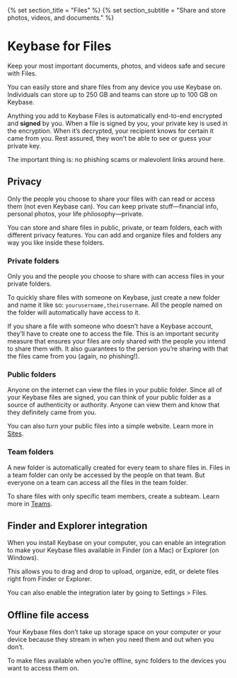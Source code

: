 {% set section_title = "Files" %}
{% set section_subtitle = "Share and store photos, videos, and documents." %}

# Keybase for Files
Keep your most important documents, photos, and videos safe and secure with Files. 

You can easily store and share files from any device you use Keybase on. Individuals can store up to 250 GB and teams can store up to 100 GB on Keybase. 

Anything you add to Keybase Files is automatically end-to-end encrypted and **signed** by you. When a file is signed by you, your private key is used in the encryption. When it’s decrypted, your recipient knows for certain it came from you. Rest assured, they won’t be able to see or guess your private key.

The important thing is: no phishing scams or malevolent links around here. 

## Privacy
Only the people you choose to share your files with can read or access them (not even Keybase can). You can keep private stuff—financial info, personal photos, your life philosophy—private.

You can store and share files in public, private, or team folders, each with different privacy features. You can add and organize files and folders any way you like inside these folders.

### Private folders
Only you and the people you choose to share with can access files in your private folders.

To quickly share files with someone on Keybase, just create a new folder and name it like so: `yourusername,theirusername`. All the people named on the folder will automatically have access to it.

If you share a file with someone who doesn’t have a Keybase account, they’ll have to create one to access the file. This is an important security measure that ensures your files are only shared with the people you intend to share them with. It also guarantees to the person you’re sharing with that the files came from you (again, no phishing!). 

### Public folders
Anyone on the internet can view the files in your public folder. Since all of your Keybase files are signed, you can think of your public folder as a source of authenticity or authority. Anyone can view them and know that they definitely came from you.

You can also turn your public files into a simple website. Learn more in [Sites](/sites).

### Team folders
A new folder is automatically created for every team to share files in. Files in a team folder can only be accessed by the people on that team. But everyone on a team can access all the files in the team folder.

To share files with only specific team members, create a subteam. Learn more in [Teams](/teams).

## Finder and Explorer integration
When you install Keybase on your computer, you can enable an integration to make your Keybase files available in Finder (on a Mac) or Explorer (on Windows). 

This allows you to drag and drop to upload, organize, edit, or delete files right from Finder or Explorer.

You can also enable the integration later by going to Settings > Files.

## Offline file access
Your Keybase files don’t take up storage space on your computer or your device because they stream in when you need them and out when you don’t. 

To make files available when you’re offline, sync folders to the devices you want to access them on.
